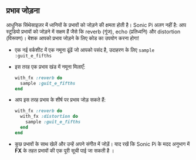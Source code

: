 ## प्रभाव जोड़ना

आधुनिक सिंथेसाइज़र में ध्वनियों के प्रभावों को जोड़ने की क्षमता होती है। Sonic Pi अलग नहीं है: आप स्टूडियो प्रभावों को जोड़ने में सक्षम हैं जैसे कि reverb (गूंज), echo (प्रतिध्वनि) और distortion (विरूपण)। बेशक आपको प्रभाव जोड़ने के लिए कोड का उपयोग करना होगा!

- एक नई वर्कशीट में एक नमूना ढूंढें जो आपको पसंद है, उदाहरण के लिए `sample :guit_e_fifths`

- इस तरह एक प्रभाव खंड में नमूना मिलाएँ:
    
    ```ruby
    with_fx :reverb do
      sample :guit_e_fifths
    end
    ```

- आप इस तरह प्रभाव के शीर्ष पर प्रभाव जोड़ सकते हैं:
    
    ```ruby
    with_fx :reverb do
      with_fx :distortion do
        sample :guit_e_fifths
      end  
    end
    ```

- कुछ प्रभावों के साथ खेलें और उन्हें अपने संगीत में जोड़ें। याद रखें कि Sonic Pi के मदद अनुभाग में **FX** के तहत प्रभावों की एक पूरी सूची पाई जा सकती है ।
